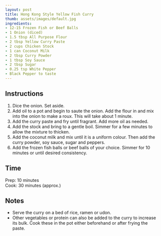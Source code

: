 ```yaml
---
layout: post
title: Hong Kong Style Yellow Fish Curry
thumb: assets/images/default.jpg
ingredients:
- 12-15 Frozen Fish or Beef Balls
- 1 Onion (diced)
- 1.5 tbsp All Purpose Flour
- 2 tbsp Yellow Curry Paste
- 2 cups Chicken Stock
- 1 can Coconut Milk
- 2 tbsp Curry Powder
- 1 tbsp Soy Sauce
- 2 tbsp Sugar
- 0.25 tsp White Pepper
- Black Pepper to taste
---
```

## Instructions
1. Dice the onion. Set aside. 
2. Add oil to a pot and begin to saute the onion. Add the flour in and mix into the onion to make a roux. This will take about 1 minute.
3. Add the curry paste and fry until fragrant. Add more oil as needed. 
4. Add the stock and bring to a gentle boil. Simmer for a few minutes to allow the mixture to thicken.
5. Add the coconut milk and mix until it is a uniform colour. Then add the curry powder, soy sauce, sugar and peppers. 
6. Add the frozen fish balls or beef balls of your choice. Simmer for 10 minutes or until desired consistency.

## Time
Prep: 10 minutes\
Cook: 30 minutes (approx.)

## Notes
- Serve the curry on a bed of rice, ramen or udon.
- Other vegetables or protein can also be added to the curry to increase its bulk. Cook these in the pot either beforehand or after frying the paste.